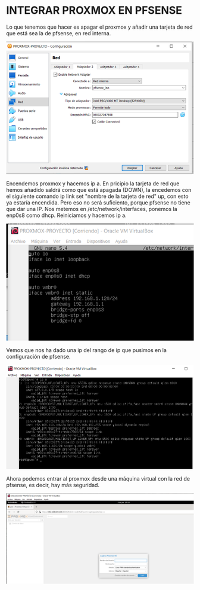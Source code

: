 # INTEGRAR PROXMOX EN PFSENSE

Lo que tenemos que hacer es apagar el proxmox y añadir una tarjeta de red que está sea la de pfsense, en red interna.

![image](imagenes/1-integrar.png)

Encendemos proxmox y hacemos ip a. En pricipio la tarjeta de red que hemos añadido saldrá como que está apagada (DOWN), la encedemos con el siguiente comando ip link set "nombre de la tarjeta de red" up, con esto ya estaría encendida. Pero eso no será suficiento, porque pfsense no tiene que dar una IP. Nos metemos en /etc/network/interfaces, ponemos la enp0s8 como dhcp. Reiniciamos y hacemos ip a.

![image](imagenes/2-integrar.png)

Vemos que nos ha dado una ip del rango de ip que pusimos en la configuración de pfsense.

![image](imagenes/3-integrar.png)

Ahora podemos entrar al proxmox desde una máquina virtual con la red de pfsense, es decir, hay más seguridad.

![image](imagenes/4-integrar.png)

